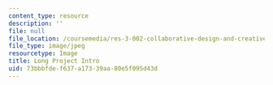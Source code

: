 ```yaml
---
content_type: resource
description: ''
file: null
file_location: /coursemedia/res-3-002-collaborative-design-and-creative-expression-with-arduino-microcontrollers-january-iap-2017/73bbbfdef637a17339aa80e5f095d43d_LPIntro.jpg
file_type: image/jpeg
resourcetype: Image
title: Long Project Intro
uid: 73bbbfde-f637-a173-39aa-80e5f095d43d
---
```

